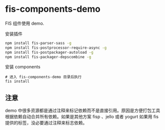 fis-components-demo
===================

FIS 组件使用 demo.

安装插件

```bash
npm install fis-parser-sass -g
npm install fis-postprocessor-require-async -g
npm install fis-postpackager-autoload -g
npm install fis-packager-depscombine -g
```

安装 components

```
# 进入 fis-components-demo 目录后执行
fis install
```

## 注意

demo 中很多资源都是通过注释来标记依赖而不是直接引用。原因是方便打包工具根据依赖自动合并所有依赖。如果是其他方案 fisp 、jello 或者 yogurt 如果用 fis 提供的标签，没必要通过注释来标志依赖。

